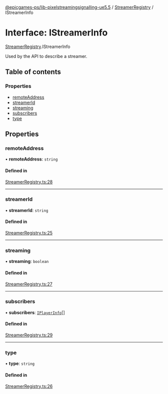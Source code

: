 [@epicgames-ps/lib-pixelstreamingsignalling-ue5.5](../README.md) / [StreamerRegistry](../modules/StreamerRegistry.md) / IStreamerInfo

# Interface: IStreamerInfo

[StreamerRegistry](../modules/StreamerRegistry.md).IStreamerInfo

Used by the API to describe a streamer.

## Table of contents

### Properties

- [remoteAddress](StreamerRegistry.IStreamerInfo.md#remoteaddress)
- [streamerId](StreamerRegistry.IStreamerInfo.md#streamerid)
- [streaming](StreamerRegistry.IStreamerInfo.md#streaming)
- [subscribers](StreamerRegistry.IStreamerInfo.md#subscribers)
- [type](StreamerRegistry.IStreamerInfo.md#type)

## Properties

### remoteAddress

• **remoteAddress**: `string`

#### Defined in

[StreamerRegistry.ts:28](https://github.com/mcottontensor/PixelStreamingInfrastructure/blob/1d8a258/Signalling/src/StreamerRegistry.ts#L28)

___

### streamerId

• **streamerId**: `string`

#### Defined in

[StreamerRegistry.ts:25](https://github.com/mcottontensor/PixelStreamingInfrastructure/blob/1d8a258/Signalling/src/StreamerRegistry.ts#L25)

___

### streaming

• **streaming**: `boolean`

#### Defined in

[StreamerRegistry.ts:27](https://github.com/mcottontensor/PixelStreamingInfrastructure/blob/1d8a258/Signalling/src/StreamerRegistry.ts#L27)

___

### subscribers

• **subscribers**: [`IPlayerInfo`](PlayerRegistry.IPlayerInfo.md)[]

#### Defined in

[StreamerRegistry.ts:29](https://github.com/mcottontensor/PixelStreamingInfrastructure/blob/1d8a258/Signalling/src/StreamerRegistry.ts#L29)

___

### type

• **type**: `string`

#### Defined in

[StreamerRegistry.ts:26](https://github.com/mcottontensor/PixelStreamingInfrastructure/blob/1d8a258/Signalling/src/StreamerRegistry.ts#L26)
